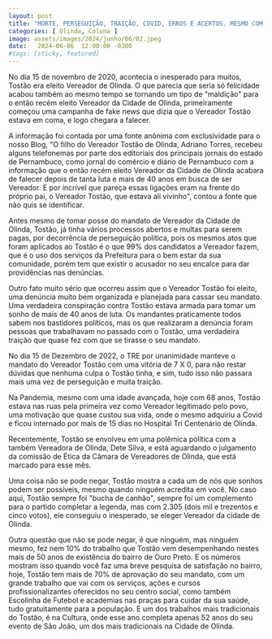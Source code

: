 ```yaml
---
layout: post
title: "MORTE, PERSEGUIÇÃO, TRAIÇÃO, COVID, ERROS E ACERTOS. MESMO COM TODAS AS ADVERSIDADES, TOSTÃO FEZ UM MANDATO INESQUECÍVEL E NUNCA VISTO NOS MAIS DE 50 ANOS DE EXISTÊNCIA DO BAIRRO DE OURO PRETO"
categories: [ Olinda, Coluna ]
image: assets/images/2024/junho/06/02.jpeg
date:   2024-06-06  12:00:00 -0300
#tags: [sticky, featured]
---
```

No dia 15 de novembro de 2020, acontecia o inesperado para muitos, Tostão era eleito Vereador de Olinda. O que parecia que seria só felicidade acabou também ao mesmo tempo se tornando um tipo de "maldição" para o então recém eleito Vereador da Cidade de Olinda, primeiramente começou uma campanha de fake news que dizia que o Vereador Tostão estava em coma, e logo chegara a falecer.

A informação foi contada por uma fonte anônima com exclusividade para o nosso Blog, "O filho do Vereador Tostão de Olinda, Adriano Torres, recebeu alguns telefonemas por parte dos editoriais dos principais jornais do estado de Pernambuco, como jornal do comércio e diário de Pernambuco com a informação que o então recém eleito Vereador da Cidade de Olinda acabara de falecer depois de tanta luta e mais de 40 anos em busca de ser Vereador. E por incrível que pareça essas ligações eram na frente do próprio pai, o Vereador Tostão, que estava ali vivinho", contou a fonte que não quis se identificar. 

Antes mesmo de tomar posse do mandato de Vereador da Cidade de Olinda, Tostão, já tinha vários processos abertos e multas para serem pagas, por decorrência de perseguição política, pois os mesmos atos que foram aplicados ao Tostão é o que 99% dos candidatos a Vereador fazem, que é o uso dos serviços da Prefeitura para o bem estar da sua comunidade, porém tem que existir o acusador no seu encalce para dar providências nas denúncias. 

Outro fato muito sério que ocorreu assim que o Vereador Tostão foi eleito, uma denúncia muito bem organizada e planejada para cassar seu mandato. Uma verdadeira conspiração contra Tostão estava armada para tomar um sonho de mais de 40 anos de luta. Os mandantes praticamente todos sabem nos bastidores políticos, mas os que realizaram a denúncia foram pessoas que trabalhavam no passado com o Tostão, uma verdadeira traição que quase fez com que se tirasse o seu mandato.

No dia 15 de Dezembro de 2022, o TRE por unanimidade manteve o mandato do Vereador Tostão com uma vitória de 7 X 0, para não restar dúvidas que nenhuma culpa o Tostão tinha, e sim, tudo isso não passara mais uma vez de perseguição e muita traição.

Na Pandemia, mesmo com uma idade avançada, hoje com 68 anos, Tostão estava nas ruas pela primeira vez como Vereador legitimado pelo povo, uma motivação que quase custou sua vida, onde o mesmo adquiriu a Covid e ficou internado por mais de 15 dias no Hospital Tri Centenário de Olinda.

Recentemente, Tostão se envolveu em uma polêmica política com a também Vereadora de Olinda, Dete Silva, e está aguardando o julgamento da comissão de Ética da Câmara de Vereadores de Olinda, que está marcado para esse mês. 

Uma coisa não se pode negar, Tostão mostra a cada um de nós que sonhos podem ser possíveis, mesmo quando ninguém acredita em você. No caso aqui, Tostão sempre foi "bucha de canhão", sempre foi um complemento para o partido completar a legenda, mas com 2.305 (dois mil e trezentos e cinco votos), ele conseguiu o inesperado, se eleger Vereador da cidade de Olinda.

Outra questão que não se pode negar, é que ninguém, mas ninguém mesmo, fez nem 10% do trabalho que Tostão vem desempenhando nestes mais de 50 anos de existência do bairro de Ouro Preto. E os números mostram isso quando você faz uma breve pesquisa de satisfação no bairro, hoje, Tostão tem mais de 70% de aprovação do seu mandato, com um grande trabalho que vai com os serviços, ações e cursos profissionalizantes oferecidos no seu centro social, como também Escolinha de Futebol e academias nas praças para cuidar da sua saúde, tudo gratuitamente para a população. E um dos trabalhos mais tradicionais do Tostão, é na Cultura, onde esse ano completa apenas 52 anos do seu evento de São João, um dos mais tradicionais na Cidade de Olinda.
